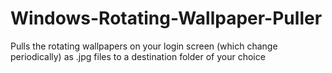 # Windows-Rotating-Wallpaper-Puller
Pulls the rotating wallpapers on your login screen (which change periodically) as .jpg files to a destination folder of your choice
